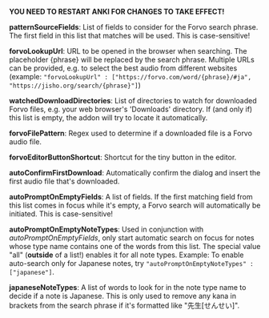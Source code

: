**YOU NEED TO RESTART ANKI FOR CHANGES TO TAKE EFFECT!**


**patternSourceFields**: List of fields to consider for the Forvo search phrase. The first field in this list that matches will be used. This is case-sensitive!

**forvoLookupUrl**: URL to be opened in the browser when searching. The placeholder {phrase} will be replaced by the search phrase. Multiple URLs can be provided, e.g. to select the best audio from different websites (example: `"forvoLookupUrl" : ["https://forvo.com/word/{phrase}/#ja", "https://jisho.org/search/{phrase}"]`)

**watchedDownloadDirectories**: List of directories to watch for downloaded Forvo files, e.g. your web browser's 'Downloads' directory. If (and only if) this list is empty, the addon will try to locate it automatically.

**forvoFilePattern**: Regex used to determine if a downloaded file is a Forvo audio file.

**forvoEditorButtonShortcut**: Shortcut for the tiny button in the editor.

**autoConfirmFirstDownload**: Automatically confirm the dialog and insert the first audio file that's downloaded.

**autoPromptOnEmptyFields**: A list of fields. If the first matching field from this list comes in focus while it's empty, a Forvo search will automatically be initiated. This is case-sensitive!

**autoPromptOnEmptyNoteTypes**: Used in conjunction with *autoPromptOnEmptyFields*, only start automatic search on focus for notes whose type name contains one of the words from this list. The special value "all" (**outside** of a list!) enables it for all note types. Example: To enable auto-search only for Japanese notes, try `"autoPromptOnEmptyNoteTypes" : ["japanese"]`.

**japaneseNoteTypes**: A list of words to look for in the note type name to decide if a note is Japanese. This is only used to remove any kana in brackets from the search phrase if it's formatted like "先生[せんせい]".
